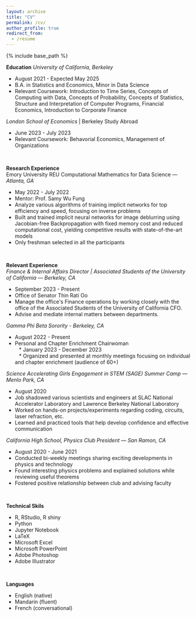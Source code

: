 ```yaml
---
layout: archive
title: "CV"
permalink: /cv/
author_profile: true
redirect_from:
  - /resume
---
```


{% include base_path %}

**Education**
*University of California, Berkeley*
* August 2021 - Expected May 2025
* B.A. in Statistics and Economics, Minor in Data Science  
* Relevant Coursework: Introduction to Time Series, Concepts of Computing with Data, Concepts of Probability, Concepts of Statistics, Structure and Interpretation of Computer Programs, Financial Economics, Introduction to Corporate Finance 

*London School of Economics* | Berkeley Study Abroad
* June 2023 - July 2023
* Relevant Coursework: Behavorial Economics, Management of Organizations

<br/>

**Research Experience**  
Emory University REU Computational Mathematics for Data Science — _Atlanta, GA_
* May 2022 - July 2022
* Mentor: Prof. Samy Wu Fung
* Analyze various algorithms of training implicit networks for top efficiency and speed⁠, focusing on inverse problems
* Built and trained implicit neural networks for image deblurring using Jacobian-free Backpropagation with fixed memory cost and reduced computational cost, yielding competitive results with state-of-the-art models
* Only freshman selected in all the participants

<br/>

**Relevant Experience**  
_Finance & Internal Affairs Director | Associated Students of the University of California — Berkeley, CA_
* September 2023 - Present
* Office of Senator Thin Rati Oo
* Manage the office's Finance operations by working closely with the office of the Associated Students of the University of California CFO.
* Advise and mediate internal matters between departments.

_Gamma Phi Beta Sorority - Berkeley, CA_
* August 2022 - Present  
* Personal and Chapter Enrichment Chairwoman  
&ensp; * January 2023 - December 2023  
&ensp; * Organized and presented at monthly meetings focusing on individual and chapter enrichment (audience of 60+)

_Science Accelerating Girls Engagement in STEM (SAGE) Summer Camp — Menlo Park, CA_
* August 2020
* Job shadowed various scientists and engineers at SLAC National Accelerator Laboratory  and Lawrence Berkeley National Laboratory 
* Worked on hands-on projects/experiments regarding coding, circuits, laser refraction, etc. 
* Learned and practiced tools that help develop confidence and effective communication 

_California High School, Physics Club President — San Ramon, CA_
* August 2020 - June 2021
* Conducted bi-weekly meetings sharing exciting developments in physics  and technology
* Found interesting physics problems and explained solutions while reviewing useful theorems 
* Fostered positive relationship between club and advising faculty 

<br/>

**Technical Skils**  
* R, RStudio, R shiny
* Python
* Jupyter Notebook
* LaTeX
* Microsoft Excel
* Microsoft PowerPoint 
* Adobe Photoshop
* Adobe Illustrator

<br/>

**Languages**  
* English (native)
* Mandarin (fluent)
* French (conversational)
